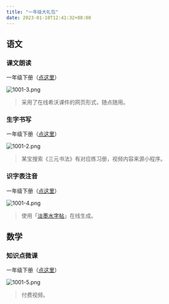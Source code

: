 ```yaml
---
title: "一年级大礼包"
date: 2023-01-10T12:41:32+08:00
---
```


## 语文

### 课文朗读

一年级下册（[点这里](https://easinote.seewo.com/linkShare?id=f170521562af4743a427e85ebadd09e9)）

![1001-3.png](https://pic.edui.fun/images/2023/01/1001-3.png-webp)

> 采用了在线希沃课件的网页形式，随点随用。

### 生字书写

一年级下册（[点这里](https://edui123.com/shufa/1b/)）

![1001-2.png](https://pic.edui.fun/images/2023/01/1001-2.png-webp)

> 某宝搜索《三元书法》有对应练习册，视频内容来源小程序。

### 识字表注音

一年级下册（[点这里](https://my.edui.fun/%E5%B0%8F%E5%AD%A6%E8%AF%AD%E6%96%87/%E4%B8%80%E5%B9%B4%E7%BA%A7%E4%B8%8B%E5%86%8C%E8%AF%86%E5%AD%97%E8%A1%A8%E6%B3%A8%E9%9F%B3)）

![1001-4.png](https://pic.edui.fun/images/2023/01/1001-4.png-webp)

> 使用「[淡墨水字帖](https://danmoshui.com/)」在线生成。

## 数学

### 知识点微课

一年级下册（[点这里](https://my.edui.fun/%E5%B0%8F%E5%AD%A6%E6%95%B0%E5%AD%A6/%E5%B0%8F%E5%AD%A6%E6%95%B0%E5%AD%A6%E7%9F%A5%E8%AF%86%E7%82%B9%E5%BE%AE%E8%AF%BE%EF%BC%88%E5%85%A812%E5%86%8C%EF%BC%89/1B%E5%B0%8F%E5%AD%A6%E6%95%B0%E5%AD%A6%E7%9F%A5%E8%AF%86%E7%82%B9%E5%BE%AE%E8%AF%BE%EF%BC%88%E4%B8%80%E4%B8%8B%EF%BC%89)）

![1001-5.png](https://pic.edui.fun/images/2023/01/1001-5.png-webp)

> 付费视频。
